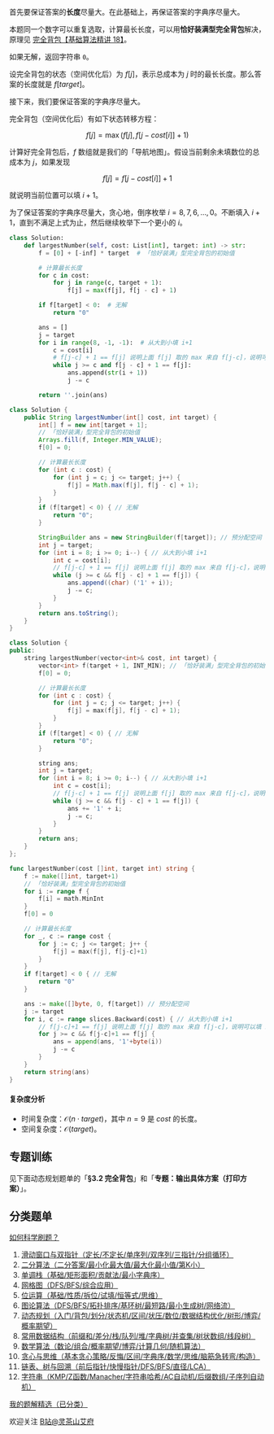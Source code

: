 首先要保证答案的**长度**尽量大。在此基础上，再保证答案的字典序尽量大。

本题同一个数字可以重复选取，计算最长长度，可以用**恰好装满型完全背包**解决，原理见 [完全背包【基础算法精讲 18】](https://www.bilibili.com/video/BV16Y411v7Y6/)。

如果无解，返回字符串 $\texttt{0}$。

设完全背包的状态（空间优化后）为 $f[j]$，表示总成本为 $j$ 时的最长长度。那么答案的长度就是 $f[\textit{target}]$。

接下来，我们要保证答案的字典序尽量大。

完全背包（空间优化后）有如下状态转移方程：

$$
f[j] = \max(f[j], f[j-\textit{cost}[i]]+1)
$$

计算好完全背包后，$f$ 数组就是我们的「导航地图」。假设当前剩余未填数位的总成本为 $j$，如果发现

$$
f[j] = f[j-\textit{cost}[i]]+1
$$

就说明当前位置可以填 $i+1$。

为了保证答案的字典序尽量大，贪心地，倒序枚举 $i=8,7,6,\ldots,0$。不断填入 $i+1$，直到不满足上式为止，然后继续枚举下一个更小的 $i$。

```py [sol-Python3]
class Solution:
    def largestNumber(self, cost: List[int], target: int) -> str:
        f = [0] + [-inf] * target  # 「恰好装满」型完全背包的初始值

        # 计算最长长度
        for c in cost:
            for j in range(c, target + 1):
                f[j] = max(f[j], f[j - c] + 1)

        if f[target] < 0:  # 无解
            return "0"

        ans = []
        j = target
        for i in range(8, -1, -1):  # 从大到小填 i+1
            c = cost[i]
            # f[j-c] + 1 == f[j] 说明上面 f[j] 取的 max 来自 f[j-c]，说明可以填 i+1
            while j >= c and f[j - c] + 1 == f[j]:
                ans.append(str(i + 1))
                j -= c

        return ''.join(ans)
```

```java [sol-Java]
class Solution {
    public String largestNumber(int[] cost, int target) {
        int[] f = new int[target + 1];
        // 「恰好装满」型完全背包的初始值
        Arrays.fill(f, Integer.MIN_VALUE);
        f[0] = 0;

        // 计算最长长度
        for (int c : cost) {
            for (int j = c; j <= target; j++) {
                f[j] = Math.max(f[j], f[j - c] + 1);
            }
        }
        if (f[target] < 0) { // 无解
            return "0";
        }

        StringBuilder ans = new StringBuilder(f[target]); // 预分配空间
        int j = target;
        for (int i = 8; i >= 0; i--) { // 从大到小填 i+1
            int c = cost[i];
            // f[j-c] + 1 == f[j] 说明上面 f[j] 取的 max 来自 f[j-c]，说明可以填 i+1
            while (j >= c && f[j - c] + 1 == f[j]) {
                ans.append((char) ('1' + i));
                j -= c;
            }
        }
        return ans.toString();
    }
}
```

```cpp [sol-C++]
class Solution {
public:
    string largestNumber(vector<int>& cost, int target) {
        vector<int> f(target + 1, INT_MIN); // 「恰好装满」型完全背包的初始值
        f[0] = 0;

        // 计算最长长度
        for (int c : cost) {
            for (int j = c; j <= target; j++) {
                f[j] = max(f[j], f[j - c] + 1);
            }
        }
        if (f[target] < 0) { // 无解
            return "0";
        }

        string ans;
        int j = target;
        for (int i = 8; i >= 0; i--) { // 从大到小填 i+1
            int c = cost[i];
            // f[j-c] + 1 == f[j] 说明上面 f[j] 取的 max 来自 f[j-c]，说明可以填 i+1
            while (j >= c && f[j - c] + 1 == f[j]) {
                ans += '1' + i;
                j -= c;
            }
        }
        return ans;
    }
};
```

```go [sol-Go]
func largestNumber(cost []int, target int) string {
	f := make([]int, target+1)
	// 「恰好装满」型完全背包的初始值
	for i := range f {
		f[i] = math.MinInt 
	}
	f[0] = 0

	// 计算最长长度
	for _, c := range cost {
		for j := c; j <= target; j++ {
			f[j] = max(f[j], f[j-c]+1)
		}
	}
	if f[target] < 0 { // 无解
		return "0"
	}

	ans := make([]byte, 0, f[target]) // 预分配空间
	j := target
	for i, c := range slices.Backward(cost) { // 从大到小填 i+1
		// f[j-c]+1 == f[j] 说明上面 f[j] 取的 max 来自 f[j-c]，说明可以填 i+1
		for j >= c && f[j-c]+1 == f[j] {
			ans = append(ans, '1'+byte(i))
			j -= c
		}
	}
	return string(ans)
}
```

#### 复杂度分析

- 时间复杂度：$\mathcal{O}(n\cdot \textit{target})$，其中 $n=9$ 是 $\textit{cost}$ 的长度。
- 空间复杂度：$\mathcal{O}(\textit{target})$。

## 专题训练

见下面动态规划题单的「**§3.2 完全背包**」和「**专题：输出具体方案（打印方案）**」。

## 分类题单

[如何科学刷题？](https://leetcode.cn/circle/discuss/RvFUtj/)

1. [滑动窗口与双指针（定长/不定长/单序列/双序列/三指针/分组循环）](https://leetcode.cn/circle/discuss/0viNMK/)
2. [二分算法（二分答案/最小化最大值/最大化最小值/第K小）](https://leetcode.cn/circle/discuss/SqopEo/)
3. [单调栈（基础/矩形面积/贡献法/最小字典序）](https://leetcode.cn/circle/discuss/9oZFK9/)
4. [网格图（DFS/BFS/综合应用）](https://leetcode.cn/circle/discuss/YiXPXW/)
5. [位运算（基础/性质/拆位/试填/恒等式/思维）](https://leetcode.cn/circle/discuss/dHn9Vk/)
6. [图论算法（DFS/BFS/拓扑排序/基环树/最短路/最小生成树/网络流）](https://leetcode.cn/circle/discuss/01LUak/)
7. [动态规划（入门/背包/划分/状态机/区间/状压/数位/数据结构优化/树形/博弈/概率期望）](https://leetcode.cn/circle/discuss/tXLS3i/)
8. [常用数据结构（前缀和/差分/栈/队列/堆/字典树/并查集/树状数组/线段树）](https://leetcode.cn/circle/discuss/mOr1u6/)
9. [数学算法（数论/组合/概率期望/博弈/计算几何/随机算法）](https://leetcode.cn/circle/discuss/IYT3ss/)
10. [贪心与思维（基本贪心策略/反悔/区间/字典序/数学/思维/脑筋急转弯/构造）](https://leetcode.cn/circle/discuss/g6KTKL/)
11. [链表、树与回溯（前后指针/快慢指针/DFS/BFS/直径/LCA）](https://leetcode.cn/circle/discuss/K0n2gO/)
12. [字符串（KMP/Z函数/Manacher/字符串哈希/AC自动机/后缀数组/子序列自动机）](https://leetcode.cn/circle/discuss/SJFwQI/)

[我的题解精选（已分类）](https://github.com/EndlessCheng/codeforces-go/blob/master/leetcode/SOLUTIONS.md)

欢迎关注 [B站@灵茶山艾府](https://space.bilibili.com/206214)
